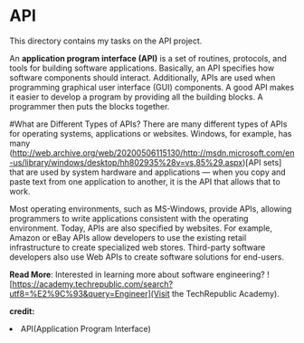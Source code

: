 # API

This directory contains my tasks on the API project.

An **application program interface (API)** is a set of routines, protocols, and tools for building software applications. Basically, an API specifies how software components should interact. Additionally, APIs are used when programming graphical user interface (GUI) components. A good API makes it easier to develop a program by providing all the building blocks. A programmer then puts the blocks together.

#What are Different Types of APIs?
There are many different types of APIs for operating systems, applications or websites. Windows, for example, has many (http://web.archive.org/web/20200506115130/http://msdn.microsoft.com/en-us/library/windows/desktop/hh802935%28v=vs.85%29.aspx)[API sets] that are used by system hardware and applications — when you copy and paste text from one application to another, it is the API that allows that to work.

Most operating environments, such as MS-Windows, provide APIs, allowing programmers to write applications consistent with the operating environment. Today, APIs are also specified by websites. For example, Amazon or eBay APIs allow developers to use the existing retail infrastructure to create specialized web stores. Third-party software developers also use Web APIs to create software solutions for end-users.

**Read More**: Interested in learning more about software engineering? ![https://academy.techrepublic.com/search?utf8=%E2%9C%93&query=Engineer](Visit the TechRepublic Academy).

**credit:** <li href="https://www.webopedia.com/definitions/api/">API(Application Program Interface)</li>
